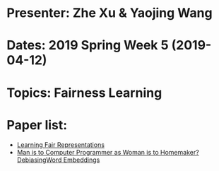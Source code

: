
# Presenter: Zhe Xu & Yaojing Wang
# Dates: 2019 Spring Week 5 (2019-04-12)
# Topics: Fairness Learning
# Paper list:
* [Learning Fair Representations](https://www.cs.toronto.edu/~toni/Papers/icml-final.pdf)
* [Man is to Computer Programmer as Woman is to Homemaker? DebiasingWord Embeddings](https://arxiv.org/pdf/1607.06520.pdf)
